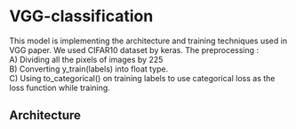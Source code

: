 # VGG-classification
This model is implementing the architecture and training techniques used in VGG paper. We used CIFAR10 dataset by keras. The preprocessing :<br />
A) Dividing all the pixels of images by 225<br />
B) Converting y_train(labels) into float type.<br />
C) Using to_categorical() on training labels to use categorical loss as the loss function while training.<br />

## Architecture 

